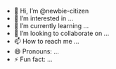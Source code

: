 - 👋 Hi, I’m @newbie-citizen
- 👀 I’m interested in ...
- 🌱 I’m currently learning ...
- 💞️ I’m looking to collaborate on ...
- 📫 How to reach me ...
- 😄 Pronouns: ...
- ⚡ Fun fact: ...

<!---
newbie-citizen/newbie-citizen is a ✨ special ✨ repository because its `README.md` (this file) appears on your GitHub profile.
You can click the Preview link to take a look at your changes.
--->
